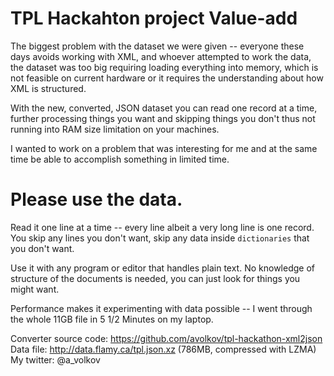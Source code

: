 TPL Hackahton project Value-add
=============

The biggest problem with the dataset we were given -- everyone these days avoids working with XML, and whoever attempted to work the data, the dataset was too big requiring loading everything into memory, which is not feasible on current hardware or it requires the understanding about how XML is structured.

With the new, converted, JSON dataset you can read one record at a time, further processing things you want and skipping things you don't thus not running into RAM size limitation on your machines.

I wanted to work on a problem that was interesting for me and at the same time be able to accomplish something in limited time.

# Please use the data.

Read it one line at a time -- every line albeit a very long line is one record. You skip any lines you don't want, skip any data inside `dictionaries` that you don't want.

Use it with any program or editor that handles plain text.
No knowledge of structure of the documents is needed, you can just look for things you might want.

Performance makes it experimenting with data possible -- I went through the whole 11GB file in 5 1/2 Minutes on my laptop.


Converter source code: https://github.com/avolkov/tpl-hackathon-xml2json
Data file: http://data.flamy.ca/tpl.json.xz (786MB, compressed with LZMA)
My twitter: @a_volkov